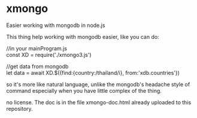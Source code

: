 # xmongo
Easier working with mongodb in node.js

This thing help working with mongodb easier, like you can do:

//in your mainProgram.js  
const XD = require('./xmongo3.js')

//get data from mongodb  
let data = await XD.$({find:{country:/thailand/i}, from:'xdb.countries'})

so it's more like natural language, unlike the mongodb's headache style of command especially when you have little complex of the thing.

no license.
The doc is in the file xmongo-doc.html already uploaded to this repository.

